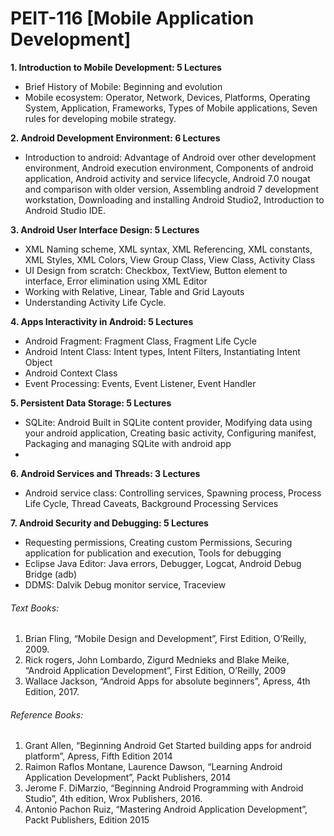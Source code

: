 # PEIT-116 [Mobile Application Development]
**1. Introduction to Mobile Development: 5 Lectures**
- Brief History of Mobile:  Beginning and evolution
- Mobile ecosystem: Operator, Network, Devices, Platforms, Operating System, Application, Frameworks, Types of Mobile applications, Seven rules for developing mobile strategy.

**2. Android Development Environment: 6 Lectures**
- Introduction to android: Advantage of Android over other development environment, Android execution environment, Components of android application, Android activity and service lifecycle, Android 7.0 nougat and comparison with older version, Assembling android 7 development workstation, Downloading and installing Android Studio2, Introduction to Android Studio IDE.

**3. Android User Interface Design: 5 Lectures**
- XML Naming scheme, XML syntax, XML Referencing, XML constants, XML Styles, XML Colors, View Group Class, View Class, Activity Class
- UI Design from scratch: Checkbox, TextView, Button element to interface, Error elimination using XML Editor
- Working with Relative, Linear, Table and Grid Layouts
- Understanding Activity Life Cycle.

**4. Apps Interactivity in Android: 5 Lectures**
- Android Fragment: Fragment Class, Fragment Life Cycle
- Android Intent Class: Intent types, Intent Filters, Instantiating Intent Object
- Android Context Class
- Event Processing: Events, Event Listener, Event Handler

**5. Persistent Data Storage: 5 Lectures**
- SQLite: Android Built in SQLite content provider, Modifying data using your android application, Creating basic activity, Configuring manifest, Packaging and managing SQLite with android app
- 
**6. Android Services and Threads: 3 Lectures**
- Android service class: Controlling services, Spawning process, Process Life Cycle, Thread Caveats, Background Processing Services

**7. Android Security and Debugging: 5 Lectures**
- Requesting permissions, Creating custom Permissions, Securing application for publication and execution, Tools for debugging
- Eclipse Java Editor: Java errors, Debugger, Logcat, Android Debug Bridge (adb)
- DDMS: Dalvik Debug monitor service, Traceview
    
###### Text Books:
1. Brian Fling, “Mobile Design and Development”, First Edition, O’Reilly, 2009.
2. Rick rogers, John Lombardo, Zigurd Mednieks and Blake Meike, “Android Application Development”, First Edition, O’Reilly, 2009
3. Wallace Jackson, “Android Apps for absolute beginners”, Apress, 4th Edition, 2017.
###### Reference Books:
1. Grant Allen, “Beginning Android Get Started building apps for android platform”, Apress, Fifth Edition 2014
2. Raimon Raflos Montane, Laurence Dawson, “Learning Android Application Development”, Packt Publishers, 2014
3. Jerome F. DiMarzio, “Beginning Android Programming with Android Studio”, 4th edition, Wrox Publishers, 2016.
4. Antonio Pachon Ruiz, “Mastering Android Application Development”, Packt Publishers, Edition 2015